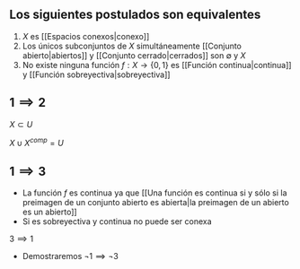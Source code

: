 
## Los siguientes postulados son equivalentes

1. $X$ es [[Espacios conexos|conexo]]
2. Los únicos subconjuntos de $X$ simultáneamente [[Conjunto abierto|abiertos]] y [[Conjunto cerrado|cerrados]] son $\emptyset$ y $X$
3. No existe ninguna función $f:X\rightarrow \{0,1\}$ es [[Función continua|continua]] y [[Función sobreyectiva|sobreyectiva]]
## $1 \implies 2$

$X \subset U$

$X \cup X^{comp}=U$
## $1 \implies 3$

- La función $f$ es continua ya que [[Una función es continua si y sólo si la preimagen de un conjunto abierto es abierta|la preimagen de un abierto es un abierto]]
- Si es sobreyectiva y continua no puede ser conexa

$3 \implies 1$

- Demostraremos $\lnot 1 \implies \lnot 3$